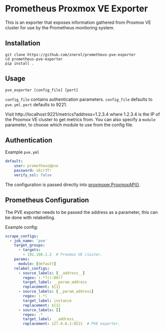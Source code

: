 # Prometheus Proxmox VE Exporter

This is an exporter that exposes information gathered from Proxmox VE cluster
for use by the Prometheus monitoring system.

## Installation

```Shell
git clone https://github.com/znerol/prometheus-pve-exporter
cd prometheus-pve-exporter
pip install .
```

## Usage

```
pve_exporter [config_file] [port]
```

`config_file` contains authentication parameters.
`config_file` defaults to `pve.yml`. `port` defaults to 9221.

Visit http://localhost:9221/metrics?address=1.2.3.4 where 1.2.3.4 is the IP of the
Proxmox VE cluster to get metrics from. You can also specify a `module` parameter, to
choose which module to use from the config file.


## Authentication

Example `pve.yml`

```YAML
default:
    user: prometheus@pve
    password: sEcr3T!
    verify_ssl: false
```

The configuration is passed directly into [proxmoxer.ProxmoxAPI()](https://pypi.python.org/pypi/proxmoxer).


## Prometheus Configuration

The PVE exporter needs to be passed the address as a parameter, this can be
done with relabelling.

Example config:
```YAML
scrape_configs:
  - job_name: 'pve'
    target_groups:
      - targets:
        - 192.168.1.2  # Proxmox VE cluster.
    params:
      module: [default]
    relabel_configs:
      - source_labels: [__address__]
        regex: (.*?)(:80)?
        target_label: __param_address
        replacement: ${1}
      - source_labels: [__param_address]
        regex: (.*)
        target_label: instance
        replacement: ${1}
      - source_labels: []
        regex: .*
        target_label: __address__
        replacement: 127.0.0.1:9221  # PVE exporter.
```

